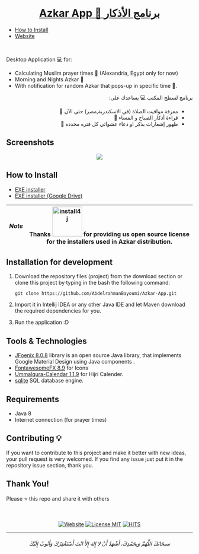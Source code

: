 <a href="https://www.abdelrahmanbayoumi.ml/Azkar-App/"><h1 align="center"> Azkar App 🕌 برنامج الأذكار </h1></a>

- [How to Install](#how-to-install)
- [Website](https://www.abdelrahmanbayoumi.ml/Azkar-App/)

<br>


Desktop Application 💻 for: 
- Calculating Muslim prayer times 🕌  (Alexandria, Egypt only for now)
- Morning and Nights Azkar 🤲
- With notification for random Azkar that pops-up in specific time 💬.

<div align="right" dir="rtl">

برنامج لسطح المكتب 💻 يساعدك على:

- معرفة مواقيت الصلاة (في الاسكندرية,مصر) حتى الآن 🕌
- قراءة أذكار الصباح و المساء 🤲
- ظهور إشعارات بذكر او دعاء عشوائي كل فترة محددة 💬

</div>



## Screenshots

<div align="center">
<img src="/screenshots/001.gif">
</div>


## How to Install

- [EXE installer](https://azkar-server.herokuapp.com/release/Azkar_windows-x64_1_0_1.exe)
- [EXE installer (Google Drive)](https://drive.google.com/file/d/1HVd_MFwOqGraHZPtBeMXtbGEPtnWHjY7/view?usp=sharing)

| *Note* | Thanks <a href="https://www.ej-technologies.com/products/install4j/overview.html"> <img alt="install4j" src="https://www.ej-technologies.com/images/product_banners/install4j_large.png" width="80px" /></a> for providing us open source license for the installers used in Azkar distribution. |
| --- | --- |

## Installation for development
1. Download the repository files (project) from the download section or clone this project by typing in the bash the following command:

       git clone https://github.com/AbdelrahmanBayoumi/Azkar-App.git
2. Import it in Intellij IDEA or any other Java IDE and let Maven download the required dependencies for you.
3. Run the application :D


## Tools & Technologies
-  [JFoenix 8.0.8](http://www.jfoenix.com/) library is an open source Java library, that implements Google Material Design using Java components .
- [FontawesomeFX 8.9](https://bitbucket.org/Jerady/fontawesomefx/src/master/) for Icons
-  [Ummalqura-Calendar 1.1.9](https://github.com/msarhan/ummalqura-calendar) for Hijri Calender.
-  [sqlite](https://www.sqlite.org/) SQL database engine.

## Requirements
* Java 8
* Internet connection (for prayer times)


## Contributing 💡
If you want to contribute to this project and make it better with new ideas, your pull request is very welcomed.
If you find any issue just put it in the repository issue section, thank you.


## Thank You!
Please ⭐️ this repo and share it with others


<br>


<p align="center">
 <a align="center" href="https://www.abdelrahmanbayoumi.ml/Azkar-App/"><img alt="Website"  align="center" src="https://img.shields.io/website?color=black&down_color=black&label=%20&logo=google-earth&logoColor=white&up_color=black&up_message=Website&url=https://www.abdelrahmanbayoumi.ml/Azkar-App/"></a> 
     <a align="center" href="https://raw.githubusercontent.com/AbdelrahmanBayoumi/Azkar-App/master/LICENSE?token=ALTMLCHZLY3KNLQS27OW2B27YFOCG"><img alt="License MIT"  align="center" src="https://img.shields.io/badge/license-MIT-blue.svg"></a>
     <a align="center" href="(https://hits.seeyoufarm.com"><img alt="HITS"  align="center" src="https://hits.seeyoufarm.com/api/count/incr/badge.svg?url=https%3A%2F%2Fgithub.com%2FAbdelrahmanBayoumi%2FAzkar-App&count_bg=%2379C83D&title_bg=%23555555&icon=&icon_color=%23E7E7E7&title=PAGE+VIEWS&edge_flat=false"></a>
</p>


-----------

<h6 align="center">سبحَانَكَ اللَّهُمَّ وَبِحَمْدِكَ، أَشْهَدُ أَنْ لا إِلهَ إِلأَ انْتَ أَسْتَغْفِرُكَ وَأَتْوبُ إِلَيْكَ</h6>
